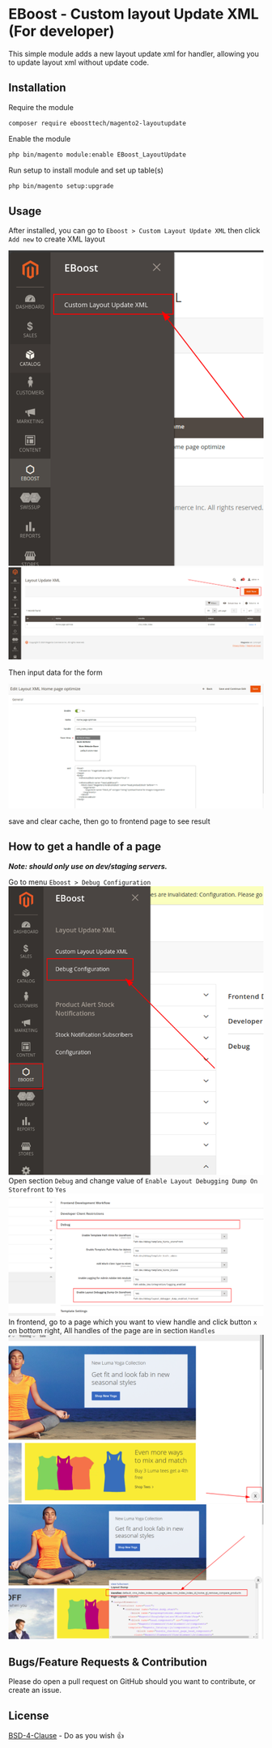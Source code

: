 # EBoost - Custom layout Update XML (For developer)

This simple module adds a new layout update xml for handler, allowing you to update layout xml without update code.

## Installation

Require the module

```bash
composer require eboosttech/magento2-layoutupdate
```

Enable the module

```bash
php bin/magento module:enable EBoost_LayoutUpdate
```

Run setup to install module and set up table(s)

```bash
php bin/magento setup:upgrade
```

## Usage

After installed, you can go to `Eboost > Custom Layout Update XML` then click `Add new` to create XML layout

![Layout Update XML Menu Screenshot](docs/xml-layout-menu.png)
![Layout Update XML Add New Button Screenshot](docs/xml-layout-add-new-button.png)

Then input data for the form

![Layout Update XML Add New Form Screenshot](docs/xml-layout-add-new-form.png)

save and clear cache, then go to frontend page to see result

## How to get a handle of a page
***Note: should only use on dev/staging servers.***

Go to menu `Eboost > Debug Configuration` 
![](docs/xml-layout-configuration-menu.png)
Open section `Debug` and change value of `Enable Layout Debugging Dump On Storefront` to `Yes`
![](docs/xml-layout-configuration.png)
In frontend, go to a page which you want to view handle and click button `x` on bottom right, All handles of the page are in section `Handles`
![](docs/xml-layout-debug-button.png)
![](docs/xml-layout-debug-content.png)


## Bugs/Feature Requests & Contribution

Please do open a pull request on GitHub should you want to contribute, or create an issue.

## License
[BSD-4-Clause](http://directory.fsf.org/wiki/License:BSD_4Clause) - Do as you wish 👍